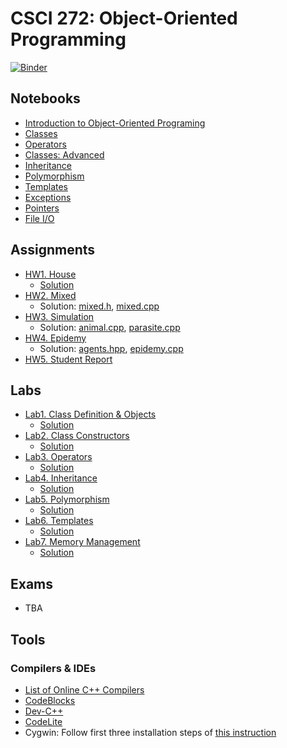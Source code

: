 # CSCI 272: Object-Oriented Programming

[![Binder](https://mybinder.org/badge_logo.svg)](https://mybinder.org/v2/gh/wildart/CSCI272/master)

## Notebooks

- [Introduction to Object-Oriented Programing](https://nbviewer.jupyter.org/github/wildart/CSCI272/blob/master/notebooks/Into-to-OOP.ipynb)
- [Classes](https://nbviewer.jupyter.org/github/wildart/CSCI272/blob/master/notebooks/Classes.ipynb)
- [Operators](https://nbviewer.jupyter.org/github/wildart/CSCI272/blob/master/notebooks/Operators.ipynb)
- [Classes: Advanced](https://nbviewer.jupyter.org/github/wildart/CSCI272/blob/master/notebooks/Classes-Advanced.ipynb)
- [Inheritance](https://nbviewer.jupyter.org/github/wildart/CSCI272/blob/master/notebooks/Inheritance.ipynb)
- [Polymorphism](https://nbviewer.jupyter.org/github/wildart/CSCI272/blob/master/notebooks/Polymorphism.ipynb)
- [Templates](https://nbviewer.jupyter.org/github/wildart/CSCI272/blob/master/notebooks/Templates.ipynb)
- [Exceptions](https://nbviewer.jupyter.org/github/wildart/CSCI272/blob/master/notebooks/Exceptions.ipynb)
- [Pointers](https://nbviewer.jupyter.org/github/wildart/CSCI272/blob/master/notebooks/Pointers.ipynb)
- [File I/O](https://nbviewer.jupyter.org/github/wildart/CSCI272/blob/master/notebooks/Files.ipynb)

## Assignments


- [HW1. House](assign/house.md)
  - [Solution](https://github.com/wildart/CSCI272/blob/master/assign/house-sol.cpp)
- [HW2. Mixed](assign/mixed.md)
  - Solution: [mixed.h](https://github.com/wildart/CSCI272/blob/master/assign/mixed.h), [mixed.cpp](https://github.com/wildart/CSCI272/blob/master/assign/mixed.cpp)
- [HW3. Simulation](assign/simulation.md)
  - Solution: [animal.cpp](https://github.com/wildart/CSCI272/blob/master/assign/animal.cpp), [parasite.cpp](https://github.com/wildart/CSCI272/blob/master/assign/parasite.cpp)
- [HW4. Epidemy](assign/epidemy.md)
  - Solution: [agents.hpp](https://github.com/wildart/CSCI272/blob/master/assign/agents.hpp), [epidemy.cpp](https://github.com/wildart/CSCI272/blob/master/assign/epidemy.cpp)
- [HW5. Student Report](assign/students.md)

## Labs

- [Lab1. Class Definition & Objects](assign/lab1.md)
  - [Solution](https://github.com/wildart/CSCI272/blob/master/assign/sim-lab1.cpp)
- [Lab2. Class Constructors](assign/lab2.md)
  - [Solution](https://github.com/wildart/CSCI272/blob/master/assign/mixed-lab2.cpp)
- [Lab3. Operators](assign/lab3.md)
  - [Solution](https://github.com/wildart/CSCI272/blob/master/assign/real-lab3.cpp)
- [Lab4. Inheritance](assign/lab4.md)
  - [Solution](https://github.com/wildart/CSCI272/blob/master/assign/group-lab4.cpp)
- [Lab5. Polymorphism](assign/lab5.md)
  - [Solution](https://github.com/wildart/CSCI272/blob/master/assign/norm-lab5.cpp)
- [Lab6. Templates](assign/lab6.md)
  - [Solution](https://github.com/wildart/CSCI272/blob/master/assign/dist-lab6.cpp)
- [Lab7. Memory Management](assign/lab7.md)
  - [Solution](https://github.com/wildart/CSCI272/blob/master/assign/darray-lab7.cpp)

## Exams

- TBA

## Tools

### Compilers & IDEs

- [List of Online C++ Compilers](https://arnemertz.github.io/online-compilers/)
- [CodeBlocks](http://www.codeblocks.org/)
- [Dev-C++](https://www.bloodshed.net/devcpp.html)
- [CodeLite](https://codelite.org/)
- Cygwin: Follow first three installation steps of [this instruction](https://warwick.ac.uk/fac/sci/moac/people/students/peter_cock/cygwin/)
